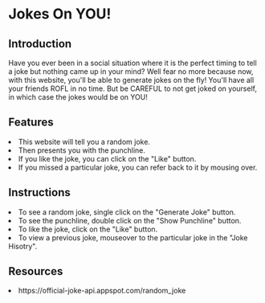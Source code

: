 # Jokes On YOU!


## Introduction

Have you ever been in a social situation where it is the perfect timing to tell a joke but nothing came up in your mind?
Well fear no more because now, with this website, you'll be able to generate jokes on the fly! You'll have all your friends
ROFL in no time. But be CAREFUL to not get joked on yourself, in which case the jokes would be on YOU!



## Features 

<li>This website will tell you a random joke.</li>
<li>Then presents you with the punchline.</li>
<li>If you like the joke, you can click on the "Like" button.</li>
<li>If you missed a particular joke, you can refer back to it by mousing over.</li>



## Instructions

<li>To see a random joke, single click on the "Generate Joke" button.</li>

<li>To see the punchline, double click on the "Show Punchline" button.</li>

<li>To like the joke, click on the "Like" button.</li>

<li>To view a previous joke, mouseover to the particular joke in the "Joke Hisotry".</li>



## Resources

<li>https://official-joke-api.appspot.com/random_joke</li>
